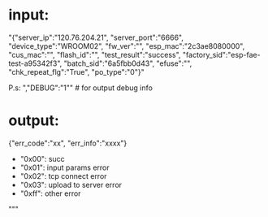 # input:
"{\"server_ip\":\"120.76.204.21\", \"server_port\":\"6666\", \"device_type\":\"WROOM02\", \"fw_ver\":\"\", \"esp_mac\":\"2c3ae8080000\", \"cus_mac\":\"\", \"flash_id\":\"\", \"test_result\":\"success\", \"factory_sid\":\"esp-fae-test-a95342f3\", \"batch_sid\":\"6a5fbb0d43\", \"efuse\":\"\", \"chk_repeat_flg\":\"True\", \"po_type\":\"0\"}"

P.s: ",\"DEBUG\":\"1\"" # for output debug info

# output:
{"err_code":"xx", "err_info":"xxxx"}

* "0x00": succ
* "0x01": input params error
* "0x02": tcp connect error
* "0x03": upload to server error
* "0xff": other error

"""


